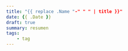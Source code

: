 ```yaml
---
title: "{{ replace .Name "-" " " | title }}"
date: {{ .Date }}
draft: true
summary: resumen
tags:
    - tag
---
```

